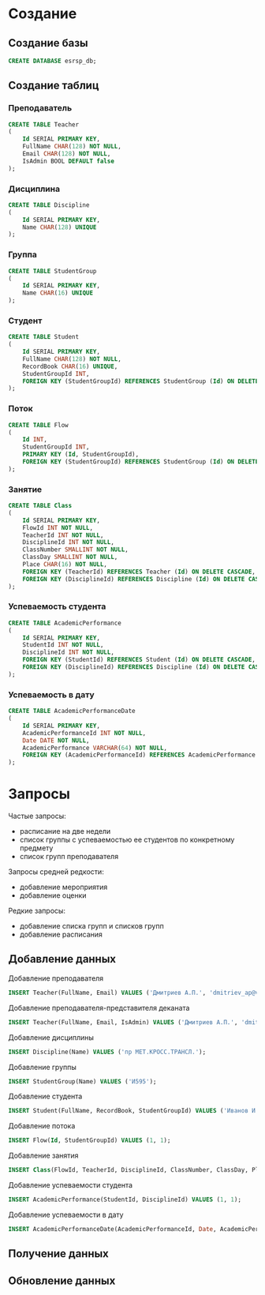 # Создание

## Создание базы
```sql
CREATE DATABASE esrsp_db;
```

## Создание таблиц

### Преподаватель
```sql
CREATE TABLE Teacher
(
	Id SERIAL PRIMARY KEY,
	FullName CHAR(128) NOT NULL,
	Email CHAR(128) NOT NULL,
	IsAdmin BOOL DEFAULT false
);
```

### Дисциплина
```sql
CREATE TABLE Discipline
(
	Id SERIAL PRIMARY KEY,
	Name CHAR(128) UNIQUE
);
```

### Группа
```sql
CREATE TABLE StudentGroup
(
	Id SERIAL PRIMARY KEY,
	Name CHAR(16) UNIQUE
);
```

### Студент
```sql
CREATE TABLE Student
(
	Id SERIAL PRIMARY KEY,
	FullName CHAR(128) NOT NULL,
	RecordBook CHAR(16) UNIQUE,
	StudentGroupId INT,
	FOREIGN KEY (StudentGroupId) REFERENCES StudentGroup (Id) ON DELETE SET NULL
);
```

### Поток
```sql
CREATE TABLE Flow
(
	Id INT,
	StudentGroupId INT,
	PRIMARY KEY (Id, StudentGroupId),
	FOREIGN KEY (StudentGroupId) REFERENCES StudentGroup (Id) ON DELETE CASCADE
);
```

### Занятие
```sql
CREATE TABLE Class
(
	Id SERIAL PRIMARY KEY,
	FlowId INT NOT NULL,
	TeacherId INT NOT NULL,
	DisciplineId INT NOT NULL,
	ClassNumber SMALLINT NOT NULL,
	ClassDay SMALLINT NOT NULL,
	Place CHAR(16) NOT NULL,
	FOREIGN KEY (TeacherId) REFERENCES Teacher (Id) ON DELETE CASCADE,
	FOREIGN KEY (DisciplineId) REFERENCES Discipline (Id) ON DELETE CASCADE
);
```

### Успеваемость студента
```sql
CREATE TABLE AcademicPerformance
(
	Id SERIAL PRIMARY KEY,
	StudentId INT NOT NULL,
	DisciplineId INT NOT NULL,
	FOREIGN KEY (StudentId) REFERENCES Student (Id) ON DELETE CASCADE,
	FOREIGN KEY (DisciplineId) REFERENCES Discipline (Id) ON DELETE CASCADE
);
```

### Успеваемость в дату
```sql
CREATE TABLE AcademicPerformanceDate
(
	Id SERIAL PRIMARY KEY,
	AcademicPerformanceId INT NOT NULL,
	Date DATE NOT NULL,
	AcademicPerformance VARCHAR(64) NOT NULL,
	FOREIGN KEY (AcademicPerformanceId) REFERENCES AcademicPerformance (Id) ON DELETE CASCADE
);
```

# Запросы
Частые запросы:
- расписание на две недели
- список группы с успеваемостью ее студентов по конкретному предмету
- список групп преподавателя

Запросы средней редкости:
- добавление мероприятия
- добавление оценки

Редкие запросы:
- добавление списка групп и списков групп
- добавление расписания

## Добавление данных
Добавление преподавателя
```sql
INSERT Teacher(FullName, Email) VALUES ('Дмитриев А.П.', 'dmitriev_ap@voenmeh.ru');
```

Добавление преподавателя-представителя деканата
```sql
INSERT Teacher(FullName, Email, IsAdmin) VALUES ('Дмитриев А.П.', 'dmitriev_ap@voenmeh.ru', true);
```

Добавление дисциплины
```sql
INSERT Discipline(Name) VALUES ('пр МЕТ.КРОСС.ТРАНСЛ.');
```

Добавление группы
```sql
INSERT StudentGroup(Name) VALUES ('И595');
```

Добавление студента
```sql
INSERT Student(FullName, RecordBook, StudentGroupId) VALUES ('Иванов И.И.', 'И59501', 1);
```

Добавление потока
```sql
INSERT Flow(Id, StudentGroupId) VALUES (1, 1);
```

Добавление занятия
```sql
INSERT Class(FlowId, TeacherId, DisciplineId, ClassNumber, ClassDay, Place) VALUES (1, 1, 1, 1, 1, '218*');
```

Добавление успеваемости студента
```sql
INSERT AcademicPerformance(StudentId, DisciplineId) VALUES (1, 1);
```

Добавление успеваемости в дату
```sql
INSERT AcademicPerformanceDate(AcademicPerformanceId, Date, AcademicPerformance) VALUES (1, '2022-05-13', '5');
```


## Получение данных

## Обновление данных
